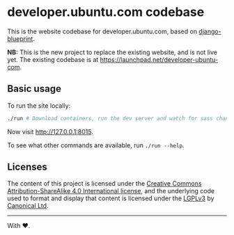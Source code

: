 developer.ubuntu.com codebase
===

This is the website codebase for developer.ubuntu.com, based on [django-blueprint](https://github.com/ubuntudesign/django-blueprint).

**NB:** This is the new project to replace the existing website, and is not live yet. The existing codebase is at <https://launchpad.net/developer-ubuntu-com>.

Basic usage
---

To run the site locally:

``` bash
./run # Download containers, run the dev server and watch for sass changes
```

Now visit <http://127.0.0.1:8015>.

To see what other commands are available, run `./run --help`.

Licenses
---

The content of this project is licensed under the [Creative Commons Attribution-ShareAlike 4.0 International license](https://creativecommons.org/licenses/by-sa/4.0/), and the underlying code used to format and display that content is licensed under the [LGPLv3](http://opensource.org/licenses/lgpl-3.0.html) by [Canonical Ltd](http://www.canonical.com/).

---

With ♥.
